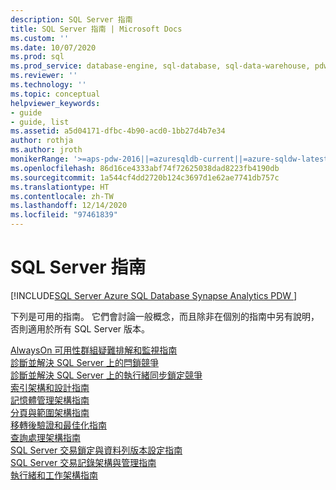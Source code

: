 ```yaml
---
description: SQL Server 指南
title: SQL Server 指南 | Microsoft Docs
ms.custom: ''
ms.date: 10/07/2020
ms.prod: sql
ms.prod_service: database-engine, sql-database, sql-data-warehouse, pdw
ms.reviewer: ''
ms.technology: ''
ms.topic: conceptual
helpviewer_keywords:
- guide
- guide, list
ms.assetid: a5d04171-dfbc-4b90-acd0-1bb27d4b7e34
author: rothja
ms.author: jroth
monikerRange: '>=aps-pdw-2016||=azuresqldb-current||=azure-sqldw-latest||>=sql-server-2016||>=sql-server-linux-2017||=azuresqldb-mi-current'
ms.openlocfilehash: 86d16ce4333abf74f72625038dad8223fb4190db
ms.sourcegitcommit: 1a544cf4dd2720b124c3697d1e62ae7741db757c
ms.translationtype: HT
ms.contentlocale: zh-TW
ms.lasthandoff: 12/14/2020
ms.locfileid: "97461839"
---
```

# <a name="sql-server-guides"></a>SQL Server 指南
[!INCLUDE[SQL Server Azure SQL Database Synapse Analytics PDW ](../includes/applies-to-version/sql-asdb-asdbmi-asa-pdw.md)]

下列是可用的指南。 它們會討論一般概念，而且除非在個別的指南中另有說明，否則適用於所有 SQL Server 版本。 

[AlwaysOn 可用性群組疑難排解和監視指南](/previous-versions/sql/sql-server-guides/dn135328(v=sql.110))  
[診斷並解決 SQL Server 上的閂鎖競爭](../relational-databases/diagnose-resolve-latch-contention.md)   
[診斷並解決 SQL Server 上的執行緒同步鎖定競爭](../relational-databases/diagnose-resolve-spinlock-contention.md)   
[索引架構和設計指南](../relational-databases/sql-server-index-design-guide.md)  
[記憶體管理架構指南](../relational-databases/memory-management-architecture-guide.md)  
[分頁與範圍架構指南](../relational-databases/pages-and-extents-architecture-guide.md)  
[移轉後驗證和最佳化指南](../relational-databases/post-migration-validation-and-optimization-guide.md)  
[查詢處理架構指南](../relational-databases/query-processing-architecture-guide.md)  
[SQL Server 交易鎖定與資料列版本設定指南](../relational-databases/sql-server-transaction-locking-and-row-versioning-guide.md)  
[SQL Server 交易記錄架構與管理指南](../relational-databases/sql-server-transaction-log-architecture-and-management-guide.md)  
[執行緒和工作架構指南](../relational-databases/thread-and-task-architecture-guide.md)   
